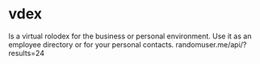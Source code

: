 # vdex
Is a virtual rolodex for the business or personal environment. Use it as an employee directory or for your personal contacts.
 randomuser.me/api/?results=24